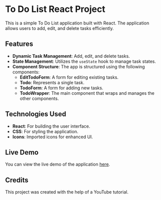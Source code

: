 # To Do List React Project

This is a simple To Do List application built with React. The application allows users to add, edit, and delete tasks efficiently.

## Features

- **Dynamic Task Management**: Add, edit, and delete tasks.
- **State Management**: Utilizes the `useState` hook to manage task states.
- **Component Structure**: The app is structured using the following components:
  - **EditTodoForm**: A form for editing existing tasks.
  - **Todo**: Represents a single task.
  - **TodoForm**: A form for adding new tasks.
  - **TodoWrapper**: The main component that wraps and manages the other components.

## Technologies Used

- **React**: For building the user interface.
- **CSS**: For styling the application.
- **Icons**: Imported icons for enhanced UI.
  
## Live Demo

You can view the live demo of the application [here](https://mekd7.github.io/To_Do_List_React_Project/).

## Credits

This project was created with the help of a YouTube tutorial.
